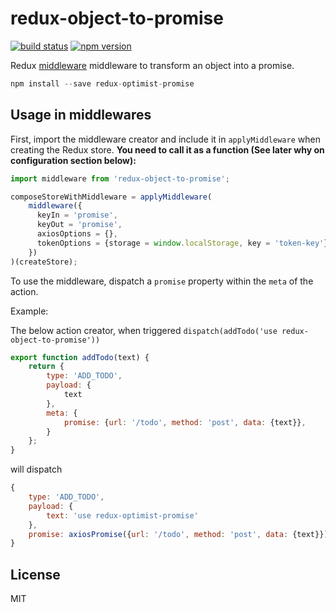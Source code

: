 redux-object-to-promise
=============

[![build status](https://img.shields.io/travis/mathieudutour/redux-object-to-promise/master.svg?style=flat-square)](https://travis-ci.org/mathieudutour/redux-object-to-promise)
[![npm version](https://img.shields.io/npm/v/redux-object-to-promise.svg?style=flat-square)](https://www.npmjs.com/package/redux-object-to-promise)

Redux [middleware](http://rackt.github.io/redux/docs/advanced/Middleware.html) middleware to transform an object into a promise.

```js
npm install --save redux-optimist-promise
```

## Usage in middlewares

First, import the middleware creator and include it in `applyMiddleware` when creating the Redux store. **You need to call it as a function (See later why on configuration section below):**

```js
import middleware from 'redux-object-to-promise';

composeStoreWithMiddleware = applyMiddleware(
	middleware({
	  keyIn = 'promise',
	  keyOut = 'promise',
	  axiosOptions = {},
	  tokenOptions = {storage = window.localStorage, key = 'token-key'}
	})
)(createStore);

```

To use the middleware, dispatch a `promise` property within the `meta` of the action.

Example:

The below action creator, when triggered `dispatch(addTodo('use redux-object-to-promise'))`

```js
export function addTodo(text) {
	return {
		type: 'ADD_TODO',
		payload: {
			text
		},
		meta: {
			promise: {url: '/todo', method: 'post', data: {text}},
		}
	};
}
```

will dispatch
```js
{
	type: 'ADD_TODO',
	payload: {
		text: 'use redux-optimist-promise'
	},
	promise: axiosPromise({url: '/todo', method: 'post', data: {text}})
}
```

## License

  MIT
